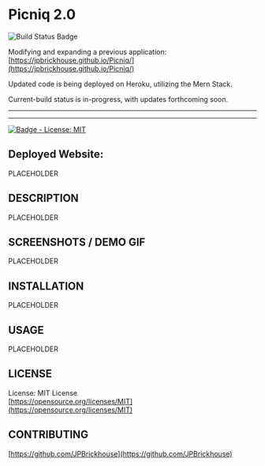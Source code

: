 # Picniq 2.0


![Build Status Badge](https://img.shields.io/badge/Build--Status-In--progress-yellowgreen)

Modifying and expanding a previous application: [https://jpbrickhouse.github.io/Picniq/](https://jpbrickhouse.github.io/Picniq/)

Updated code is being deployed on Heroku, utilizing the Mern Stack.

Current-build status is in-progress, with updates forthcoming soon.

<hr>
<hr>

[![Badge - License: MIT](https://img.shields.io/badge/License-MIT-yellow.svg)](https://opensource.org/licenses/MIT)

## Deployed Website:
PLACEHOLDER

## DESCRIPTION
PLACEHOLDER

## SCREENSHOTS / DEMO GIF
PLACEHOLDER

## INSTALLATION
PLACEHOLDER

## USAGE
PLACEHOLDER

## LICENSE
License: MIT License<br>
[https://opensource.org/licenses/MIT](https://opensource.org/licenses/MIT)

## CONTRIBUTING
[https://github.com/JPBrickhouse](https://github.com/JPBrickhouse)